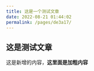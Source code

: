 ```yaml
---
title: 这是一个测试文章
date: 2022-08-21 01:44:02
permalink: /pages/de3a17/
---
```


## 这是测试文章

这是新增的内容，**这里面是加粗内容**
